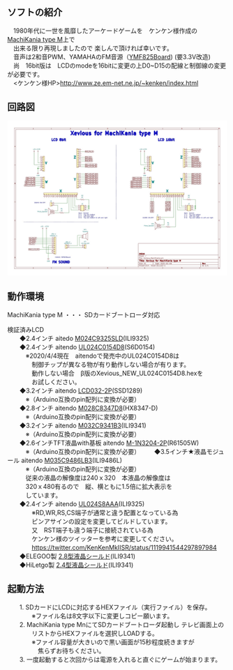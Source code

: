 ## ソフトの紹介  

　1980年代に一世を風靡したアーケードゲームを　ケンケン様作成の [MachiKania type M](http://www.ze.em-net.ne.jp/~kenken/machikania/typem.html)上で  
　出来る限り再現しましたので 楽しんで頂ければ幸いです。  
　音声は2和音PWM、YAMAHAのFM音源（[YMF825Board](http://uda.la/fm/)) (要3.3V改造)  
　尚　16bit版は　LCDのmodeを16bitに変更の上D0~D15の配線と制御線の変更が必要です。  
　<ケンケン様HP>http://www.ze.em-net.ne.jp/~kenken/index.html  　

## 回路図  
![](Xevious_MachiKania.jpg)  

## 動作環境  

MachiKania type M ・・・ SDカードブートローダ対応  

  検証済みLCD  
　　◆2.4インチ aitedo [M024C9325SLD](https://www.aitendo.com/product/15381 )(ILI9325)  
　　◆2.4インチ aitendo [UL024C0154D8](https://www.aitendo.com/product/16104)(S6D0154)  
　　　※2020/4/4現在　aitendoで発売中のUL024C0154D8は  
　　　　制御チップが異なる物が有り動作しない場合が有ります。  
　　　　動作しない場合　β版のXevious_NEW_UL024C0154D8.hexを  
　　　　お試しください。  
　　◆3.2インチ aitendo [LCD032-2P](https://www.aitendo.com/product/13748)(SSD1289)  
　　　※（Arduino互換のpin配列に変換が必要）  
　　◆2.8インチ aitendo [M028C8347D8](https://www.aitendo.com/product/10942)(HX8347-D)  
　　　※（Arduino互換のpin配列に変換が必要）  
　　◆3.2インチ aitendo [M032C9341B3](https://www.aitendo.com/product/11138)(ILI9341)  
　　　※（Arduino互換のpin配列に変換が必要）  
　　◆2.6インチTFT液晶with基板 aitendo [M-1N3204-2P](https://www.aitendo.com/product/11975)(R61505W)  
　　　※（Arduino互換のpin配列に変換が必要） 
　　◆3.5インチ★液晶モジュール aitendo [M035C9486LB3](https://www.aitendo.com/product/11138)(ILI9486L)  
　　　※（Arduino互換のpin配列に変換が必要）  
　　　従来の液晶の解像度は240ｘ320　本液晶の解像度は  
　　　320ｘ480有るので　縦、横ともに1.5倍に拡大表示を  
　　　しています。  
　　◆2.4インチ aitendo [UL024S8AAA](https://www.aitendo.com/product/13414)(ILI9325)  
　　　　※RD,WR,RS,CS端子が通常と違う配置となっている為  
　　　　ピンアサインの設定を変更してビルドしています。  
　　　　又　RST端子も違う端子に接続されている為  
　　　　ケンケン様のツイッターを参考に変更してください。  
　　　　https://twitter.com/KenKenMkIISR/status/1119941544297897984  
　　◆ELEGOO製 [2.8型液晶シールド](https://www.amazon.co.jp/gp/product/B06Y5ZXXL8)(ILI9341)  
　　◆HiLetgo製 [2.4型液晶シールド](https://www.amazon.co.jp/gp/product/B0722DPHN6)(ILI9341)  
  
## 起動方法
　　1. SDカードにLCDに対応するHEXファイル（実行ファイル）を保存。  
　　　　※ファイル名は8文字以下に変更しコピー願います。  
　　2. MachiKania type MnにてSDカードブートローダ起動し テレビ画面上の  
　　　　リストからHEXファイルを選択しLOADする。  
　　　　※ファイル容量が大きいので黒い画面が15秒程度続きますが  
　　　　　焦らずお待ちください。  
　　3. 一度起動すると次回からは電源を入れると直ぐにゲームが始まります。  
